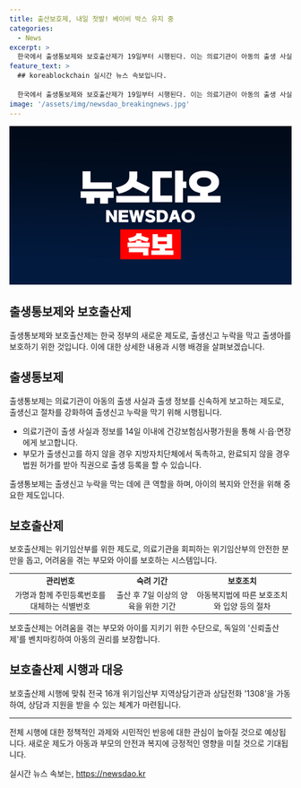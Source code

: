 ```yaml
---
title: 출산보호제, 내일 첫발! 베이비 박스 유지 중
categories:
  - News
excerpt: >
  한국에서 출생통보제와 보호출산제가 19일부터 시행된다. 이는 의료기관이 아동의 출생 사실을 심평원을 거쳐 지자체에 알리는 것이며, 보호출산제는 의료기관을 회피할 가능성이 큰 위기임산부를 위한 제도다. 보호출산여부는 아동의 알권리를 보장하고, 위기임산부를 돕기 위한 상담전화 1308도 가동된다. 이에 대한 규칙과 우려에 대해 정부와 관계자들은 설명하고 있다. (총 단어 수: 79)
feature_text: >
  ## koreablockchain 실시간 뉴스 속보입니다.

  한국에서 출생통보제와 보호출산제가 19일부터 시행된다. 이는 의료기관이 아동의 출생 사실을 심평원을 거쳐 지자체에 알리는 것이며, 보호출산제는 의료기관을 회피할 가능성이 큰 위기임산부를 위한 제도다. 보호출산여부는 아동의 알권리를 보장하고, 위기임산부를 돕기 위한 상담전화 1308도 가동된다. 이에 대한 규칙과 우려에 대해 정부와 관계자들은 설명하고 있다. (총 단어 수: 79)
image: '/assets/img/newsdao_breakingnews.jpg'
---
```


<p><img src="/assets/img/newsdao_breakingnews.jpg" alt="koreablockchain 속보" /></p>

<h2 data-ke-size="size26">출생통보제와 보호출산제</h2>

<p data-ke-size="size16">출생통보제와 보호출산제는 한국 정부의 새로운 제도로, 출생신고 누락을 막고 출생아를 보호하기 위한 것입니다. 이에 대한 상세한 내용과 시행 배경을 살펴보겠습니다.</p>

<h2 data-ke-size="size24">출생통보제</h2>

<p data-ke-size="size16">출생통보제는 의료기관이 아동의 출생 사실과 출생 정보를 신속하게 보고하는 제도로, 출생신고 절차를 강화하여 출생신고 누락을 막기 위해 시행됩니다.</p>

<ul>
    <li>의료기관이 출생 사실과 정보를 14일 이내에 건강보험심사평가원을 통해 시·읍·면장에게 보고합니다.</li>
    <li>부모가 출생신고를 하지 않을 경우 지방자치단체에서 독촉하고, 완료되지 않을 경우 법원 허가를 받아 직권으로 출생 등록을 할 수 있습니다.</li>
</ul>

<p data-ke-size="size16">출생통보제는 출생신고 누락을 막는 데에 큰 역할을 하며, 아이의 복지와 안전을 위해 중요한 제도입니다.</p>

<h2 data-ke-size="size24">보호출산제</h2>

<p data-ke-size="size16">보호출산제는 위기임산부를 위한 제도로, 의료기관을 회피하는 위기임산부의 안전한 분만을 돕고, 어려움을 겪는 부모와 아이를 보호하는 시스템입니다.</p>

<table>
    <tr>
        <td style="text-align: center; height: 17px;"><b>관리번호</b></td>
        <td style="text-align: center; height: 17px;"><b>숙려 기간</b></td>
        <td style="text-align: center; height: 17px;"><b>보호조치</b></td>
    </tr>
    <tr>
        <td style="text-align: center; height: 17px;">가명과 함께 주민등록번호를 대체하는 식별번호</td>
        <td style="text-align: center; height: 17px;">출산 후 7일 이상의 양육을 위한 기간</td>
        <td style="text-align: center; height: 17px;">아동복지법에 따른 보호조치와 입양 등의 절차</td>
    </tr>
</table>

<p data-ke-size="size16">보호출산제는 어려움을 겪는 부모와 아이를 지키기 위한 수단으로, 독일의 '신뢰출산제'를 벤치마킹하여 아동의 권리를 보장합니다.</p>

<h2 data-ke-size="size24">보호출산제 시행과 대응</h2>

<p data-ke-size="size16">보호출산제 시행에 맞춰 전국 16개 위기임산부 지역상담기관과 상담전화 '1308'을 가동하여, 상담과 지원을 받을 수 있는 체계가 마련됩니다.</p>

<hr>

<p data-ke-size="size16">전체 시행에 대한 정책적인 과제와 시민적인 반응에 대한 관심이 높아질 것으로 예상됩니다. 새로운 제도가 아동과 부모의 안전과 복지에 긍정적인 영향을 미칠 것으로 기대됩니다.</p>
실시간 뉴스 속보는, <a href="https://newsdao.kr" rel="dofollow">https://newsdao.kr</a>


